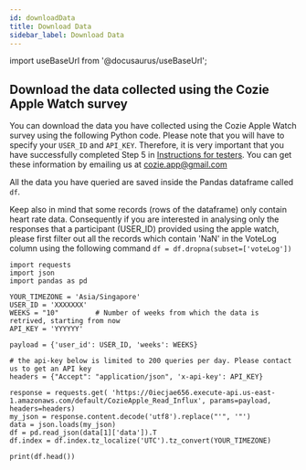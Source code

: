 ```yaml
---
id: downloadData
title: Download Data
sidebar_label: Download Data
---
```


import useBaseUrl from '@docusaurus/useBaseUrl';

## Download the data collected using the Cozie Apple Watch survey

You can download the data you have collected using the Cozie Apple Watch survey using the following Python code.
Please note that you will have to specify your `USER_ID` and `API_KEY`.
Therefore, it is very important that you have successfully completed Step 5 in [Instructions for testers](installation.md).
You can get these information by emailing us at cozie.app@gmail.com

All the data you have queried are saved inside the Pandas dataframe called `df`.

Keep also in mind that some records (rows of the dataframe) only contain heart rate data.
Consequently if you are interested in analysing only the responses that a participant (USER_ID) provided using the apple watch, please first filter out all the records which contain 'NaN' in the VoteLog column using the following command `df = df.dropna(subset=['voteLog'])`

```
import requests
import json
import pandas as pd

YOUR_TIMEZONE = 'Asia/Singapore'
USER_ID = 'XXXXXXX'
WEEKS = "10"         # Number of weeks from which the data is retrived, starting from now
API_KEY = 'YYYYYY'

payload = {'user_id': USER_ID, 'weeks': WEEKS}

# the api-key below is limited to 200 queries per day. Please contact us to get an API key
headers = {"Accept": "application/json", 'x-api-key': API_KEY}

response = requests.get( 'https://0iecjae656.execute-api.us-east-1.amazonaws.com/default/CozieApple_Read_Influx', params=payload, headers=headers)
my_json = response.content.decode('utf8').replace("'", '"')
data = json.loads(my_json)
df = pd.read_json(data[1]['data']).T
df.index = df.index.tz_localize('UTC').tz_convert(YOUR_TIMEZONE)

print(df.head())
```
